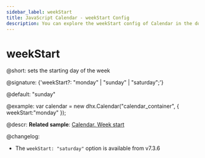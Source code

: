 ```yaml
---
sidebar_label: weekStart
title: JavaScript Calendar - weekStart Config 
description: You can explore the weekStart config of Calendar in the documentation of the DHTMLX JavaScript UI library. Browse developer guides and API reference, try out code examples and live demos, and download a free 30-day evaluation version of DHTMLX Suite 7.
---
```


# weekStart

@short: sets the starting day of the week

@signature: {'weekStart?: "monday" | "sunday" | "saturday";'}

@default: "sunday"

@example:
var calendar = new dhx.Calendar("calendar_container", {
    weekStart:"monday"
});

@descr:
**Related sample**: [Calendar. Week start](https://snippet.dhtmlx.com/kaxmurh9)

[comment]: # (@related: calendar/how_to_start.md#initialize-calendar calendar/configuring.md#startoftheweek)

@changelog:
- The `weekStart: "saturday"` option is available from v7.3.6